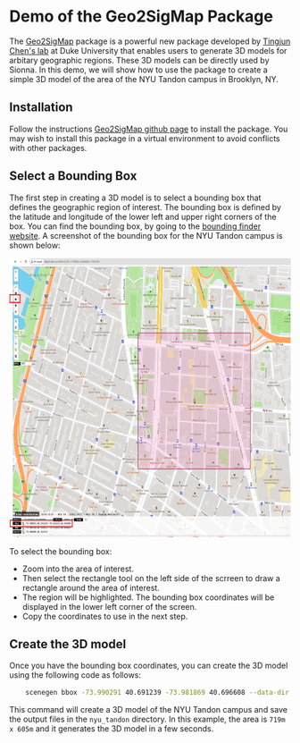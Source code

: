 # Demo of the Geo2SigMap Package

The [Geo2SigMap](https://github.com/functions-lab/geo2sigmap) package is a powerful new package developed by [Tingjun Chen's lab](https://functions-lab.github.io/)
at Duke University that enables users to generate 3D models for arbitary geographic regions.  These 3D models can be directly used by Sionna.
In this demo, we will show how to use the package to create a simple 3D model of the area of the NYU Tandon campus in Brooklyn, NY.

## Installation
Follow the instructions [Geo2SigMap github page](https://github.com/functions-lab/geo2sigmap?tab=readme-ov-file#installation) to install the package.
You may wish to install this package in a virtual environment to avoid conflicts with other packages.

## Select a Bounding Box
The first step in creating a 3D model is to select a bounding box that defines the geographic region of interest.  The bounding box is defined by the
latitude and longitude of the lower left and upper right corners of the box.  You can find the bounding box, by going to the [bounding finder website](https://bboxfinder.com/).
A screenshot of the bounding box for the NYU Tandon campus is shown below:

<img src="bbox_screenshot.png" alt="Bounding box selection" height="500">

To select the bounding box:
* Zoom into the area of interest.  
* Then select the rectangle tool on the left side of the scrreen to draw a rectangle around the area of interest.
* The region will be highlighted.  The bounding box coordinates will be displayed in the lower left corner of the screen.
* Copy the coordinates to use in the next step.

## Create the 3D model
Once you have the bounding box coordinates, you can create the 3D model using the following code as follows:
```bash
	scenegen bbox -73.990291 40.691239 -73.981869 40.696608 --data-dir nyu_tandon
```
This command will create a 3D model of the NYU Tandon campus and save the output files in the `nyu_tandon` directory. 
In this example, the area is `719m x 605m` and it generates the 3D model in a few seconds.


